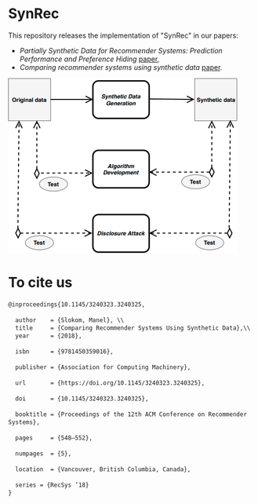 # SynRec
This repository releases the implementation of "SynRec" in our papers: 
* *Partially Synthetic Data for Recommender Systems: Prediction Performance and Preference Hiding* [paper](http://google.com), 
* *Comparing recommender systems using synthetic data* [paper](https://dl.acm.org/doi/abs/10.1145/3240323.3240325).


![Diagram](diagramSynRec.jpg)

# To cite us
```
@inproceedings{10.1145/3240323.3240325,

  author    = {Slokom, Manel}, \\
  title     = {Comparing Recommender Systems Using Synthetic Data},\\
  year      = {2018},
  
  isbn      = {9781450359016},
  
  publisher = {Association for Computing Machinery},
  
  url       = {https://doi.org/10.1145/3240323.3240325},
  
  doi       = {10.1145/3240323.3240325},
  
  booktitle = {Proceedings of the 12th ACM Conference on Recommender Systems},
  
  pages     = {548–552},
  
  numpages  = {5},
  
  location  = {Vancouver, British Columbia, Canada},
  
  series = {RecSys ’18}
}
```

